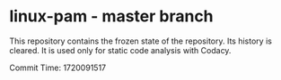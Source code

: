 # linux-pam - master branch

This repository contains the frozen state of the repository.
Its history is cleared. It is used only for static code
analysis with Codacy.

Commit Time: 1720091517
